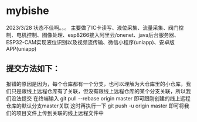 # mybishe
2023/3/28
状态不佳啊。。。
主要做了IC卡读写、液位采集、流量采集、阀门控制、电机控制、图像处理、esp8266接入阿里云/onenet、java后台服务器、ESP32-CAM实现液位识别以及视频流传输、微信小程序(uniapp)、安卓版APP(uniapp)
## 提交方法如下：
报错的原因是因为，每个仓库都有一个分支，也可以理解为大仓库里的小仓库，我们只是跟线上远程仓库有了关联，但没有跟线上远程仓库的某个分支关联，所以我们没法提交
在终端输入 git pull --rebase origin master 即可跟刚创建的线上远程仓库的默认分支master关联
这时再执行一下 git push -u origin master 即可将我们的项目文件上传到关联的线上远程文件中
